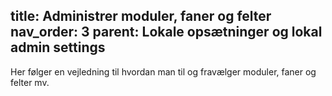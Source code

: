 title: Administrer moduler, faner og felter
nav_order: 3
parent: Lokale opsætninger og lokal admin settings
---
 
Her følger en vejledning til hvordan man til og fravælger moduler, faner og felter mv.
